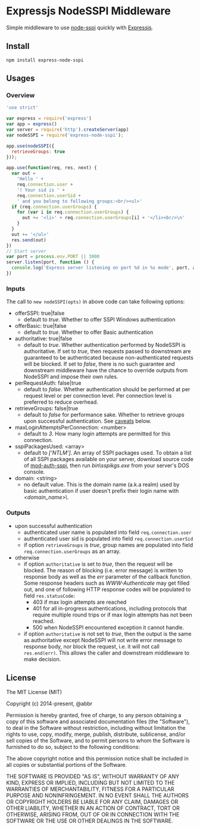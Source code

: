 Expressjs NodeSSPI Middleware
========

Simple middleware to use [node-sspi](https://github.com/abbr/NodeSSPI) quickly with [Expressjs](https://expressjs.com/).

## Install
```shell
npm install express-node-sspi
```

## Usages
### Overview

```javascript
'use strict'

var express = require('express')
var app = express()
var server = require('http').createServer(app)
var nodeSSPI = require('express-node-sspi');

app.use(nodeSSPI({
  retrieveGroups: true
}));

app.use(function(req, res, next) {
  var out =
    'Hello ' +
    req.connection.user +
    '! Your sid is ' +
    req.connection.userSid +
    ' and you belong to following groups:<br/><ul>'
  if (req.connection.userGroups) {
    for (var i in req.connection.userGroups) {
      out += '<li>' + req.connection.userGroups[i] + '</li><br/>\n'
    }
  }
  out += '</ul>'
  res.send(out)
})
// Start server
var port = process.env.PORT || 3000
server.listen(port, function () {
  console.log('Express server listening on port %d in %s mode', port, app.get('env'))
})
```

### Inputs

The call to `new nodeSSPI(opts)` in above code can take following options:
  * offerSSPI: true|false 
      - default to *true*. Whether to offer SSPI Windows authentication
  * offerBasic: true|false 
      - default to *true*. Whether to offer Basic authentication
  * authoritative: true|false 
      -  default to *true*. Whether authentication performed by NodeSSPI is authoritative. If set to *true*, then requests passed to downstream are guaranteed to be authenticated because non-authenticated requests will be blocked. If set to *false*, there is no such guarantee and downstream middleware have the chance to override outputs from NodeSSPI and impose their own rules.
  * perRequestAuth: false|true 
      - default to *false*. Whether authentication should be performed at per request level or per connection level. Per connection level is preferred to reduce overhead.
  * retrieveGroups: false|true 
      - default to *false* for performance sake. Whether to retrieve groups upon successful authentication. See [caveats](#caveats) below.
  * maxLoginAttemptsPerConnection: &lt;number&gt;
      - default to *3*. How many login attempts are permitted for this connection.
  * sspiPackagesUsed: &lt;array&gt;
      - default to *['NTLM']*. An array of SSPI packages used. To obtain a list of all SSPI packages available on your server, download source code of [mod-auth-sspi](https://code.google.com/p/mod-auth-sspi/source/checkout), then run *bin\sspikgs.exe* from your server's DOS console. 
  * domain: &lt;string&gt;
      - no default value. This is the domain name (a.k.a realm) used by basic authentication if user doesn't prefix their login name with *&lt;domain_name&gt;\\*. 

### Outputs
  * upon successful authentication
    * authenticated user name is populated into field `req.connection.user`
    * authenticated user sid is populated into field `req.connection.userSid` 
    * if option `retrieveGroups` is *true*, group names are populated into field `req.connection.userGroups` as an array.
  * otherwise
    * if option `authoritative` is set to *true*, then the request will be blocked. The reason of blocking (i.e. error message) is written to response body as well as the *err* parameter of the callback function. Some response headers such as *WWW-Authenticate* may get filled out, and one of following HTTP response codes will be populated to field `res.statusCode`:
      * 403 if max login attempts are reached
      * 401 for all in-progress authentications, including protocols that require multiple round trips or if max login attempts has not been reached.
      * 500 when NodeSSPI encountered exception it cannot handle.
    * if option `authoritative` is not set to *true*, then the output is the same as authoritative except NodeSSPI will not write error message to response body, nor block the request, i.e. it will not call `res.end(err)`. This allows the caller and downstream middleware to make decision.

## License

The MIT License (MIT)

Copyright (c) 2014-present, @abbr

Permission is hereby granted, free of charge, to any person obtaining a copy
of this software and associated documentation files (the "Software"), to deal
in the Software without restriction, including without limitation the rights
to use, copy, modify, merge, publish, distribute, sublicense, and/or sell
copies of the Software, and to permit persons to whom the Software is
furnished to do so, subject to the following conditions:

The above copyright notice and this permission notice shall be included in all
copies or substantial portions of the Software.

THE SOFTWARE IS PROVIDED "AS IS", WITHOUT WARRANTY OF ANY KIND, EXPRESS OR
IMPLIED, INCLUDING BUT NOT LIMITED TO THE WARRANTIES OF MERCHANTABILITY,
FITNESS FOR A PARTICULAR PURPOSE AND NONINFRINGEMENT. IN NO EVENT SHALL THE
AUTHORS OR COPYRIGHT HOLDERS BE LIABLE FOR ANY CLAIM, DAMAGES OR OTHER
LIABILITY, WHETHER IN AN ACTION OF CONTRACT, TORT OR OTHERWISE, ARISING FROM,
OUT OF OR IN CONNECTION WITH THE SOFTWARE OR THE USE OR OTHER DEALINGS IN THE
SOFTWARE.
